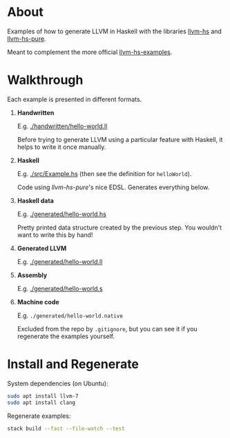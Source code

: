 # About

Examples of how to generate LLVM in Haskell with the libraries [llvm-hs](https://hackage.haskell.org/package/llvm-hs) and [llvm-hs-pure](https://hackage.haskell.org/package/llvm-hs-pure).

Meant to complement the more official [llvm-hs-examples](https://github.com/llvm-hs/llvm-hs-examples).

# Walkthrough

Each example is presented in different formats.

1. **Handwritten**

    E.g. [./handwritten/hello-world.ll](./handwritten/hello-world.ll)

    Before trying to generate LLVM using a particular feature with Haskell, it helps to write it once manually.

2. **Haskell**

    E.g. [./src/Example.hs](./src/Example.hs) (then see the definition for `helloWorld`).

    Code using *llvm-hs-pure*'s nice EDSL. Generates everything below.

3. **Haskell data**

    E.g. [./generated/hello-world.hs](./generated/hello-world.hs)

    Pretty printed data structure created by the previous step. You wouldn't want to write this by hand!

4. **Generated LLVM**

    E.g. [./generated/hello-world.ll](./generated/hello-world.ll)

5. **Assembly**

    E.g. [./generated/hello-world.s](./generated/hello-world.s)

6. **Machine code**

    E.g. `./generated/hello-world.native`

    Excluded from the repo by `.gitignore`, but you can see it if you regenerate the examples yourself.

# Install and Regenerate

System dependencies (on Ubuntu):
```sh
sudo apt install llvm-7
sudo apt install clang
```

Regenerate examples:
```sh
stack build --fast --file-watch --test
```

